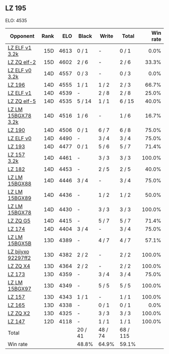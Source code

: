 ## LZ 195 ##

ELO: 4535

Opponent | Rank | ELO | Black | Write | Total | Win rate
---------|-----:|----:|-------|-------|-------|-------:
[LZ ELF v1 3.2k](LZ%20ELF%20v1%203.2k.md) | 15D | 4613 | 0 / 1 | - | 0 / 1 | 0.0%
[LZ ZQ elf-2](LZ%20ZQ%20elf-2.md) | 15D | 4602 | 2 / 6 | - | 2 / 6 | 33.3%
[LZ ELF v0 3.2k](LZ%20ELF%20v0%203.2k.md) | 14D | 4557 | 0 / 3 | - | 0 / 3 | 0.0%
[LZ 196](LZ%20196.md) | 14D | 4555 | 1 / 1 | 1 / 2 | 2 / 3 | 66.7%
[LZ ELF v1](LZ%20ELF%20v1.md) | 14D | 4539 | - | 2 / 8 | 2 / 8 | 25.0%
[LZ ZQ elf-5](LZ%20ZQ%20elf-5.md) | 14D | 4535 | 5 / 14 | 1 / 1 | 6 / 15 | 40.0%
[LZ LM 15BGX78 3.2k](LZ%20LM%2015BGX78%203.2k.md) | 14D | 4516 | 1 / 6 | - | 1 / 6 | 16.7%
[LZ 190](LZ%20190.md) | 14D | 4506 | 0 / 1 | 6 / 7 | 6 / 8 | 75.0%
[LZ ELF v0](LZ%20ELF%20v0.md) | 14D | 4490 | - | 3 / 4 | 3 / 4 | 75.0%
[LZ 193](LZ%20193.md) | 14D | 4477 | 0 / 1 | 5 / 6 | 5 / 7 | 71.4%
[LZ 157 3.2k](LZ%20157%203.2k.md) | 14D | 4461 | - | 3 / 3 | 3 / 3 | 100.0%
[LZ 182](LZ%20182.md) | 14D | 4453 | - | 2 / 5 | 2 / 5 | 40.0%
[LZ LM 15BGX88](LZ%20LM%2015BGX88.md) | 14D | 4446 | 3 / 4 | - | 3 / 4 | 75.0%
[LZ LM 15BGX89](LZ%20LM%2015BGX89.md) | 14D | 4436 | - | 1 / 2 | 1 / 2 | 50.0%
[LZ LM 15BGX78](LZ%20LM%2015BGX78.md) | 14D | 4430 | - | 3 / 3 | 3 / 3 | 100.0%
[LZ ZQ G5](LZ%20ZQ%20G5.md) | 14D | 4415 | - | 5 / 7 | 5 / 7 | 71.4%
[LZ 174](LZ%20174.md) | 14D | 4404 | 3 / 4 | - | 3 / 4 | 75.0%
[LZ LM 15BGX5B](LZ%20LM%2015BGX5B.md) | 13D | 4389 | - | 4 / 7 | 4 / 7 | 57.1%
[LZ bjiyxo 92297ff2](LZ%20bjiyxo%2092297ff2.md) | 13D | 4382 | 2 / 2 | - | 2 / 2 | 100.0%
[LZ ZQ X4](LZ%20ZQ%20X4.md) | 13D | 4364 | 2 / 2 | - | 2 / 2 | 100.0%
[LZ 173](LZ%20173.md) | 13D | 4359 | - | 3 / 4 | 3 / 4 | 75.0%
[LZ LM 15BGX97](LZ%20LM%2015BGX97.md) | 13D | 4349 | - | 5 / 5 | 5 / 5 | 100.0%
[LZ 157](LZ%20157.md) | 13D | 4343 | 1 / 1 | - | 1 / 1 | 100.0%
[LZ 165](LZ%20165.md) | 13D | 4338 | - | 0 / 1 | 0 / 1 | 0.0%
[LZ ZQ X2](LZ%20ZQ%20X2.md) | 13D | 4325 | - | 3 / 3 | 3 / 3 | 100.0%
[LZ 147](LZ%20147.md) | 12D | 4118 | - | 1 / 1 | 1 / 1 | 100.0%
Total | | | 20 / 41 | 48 / 74 | 68 / 115 | 
Win rate| | | 48.8% | 64.9% | 59.1% | 
